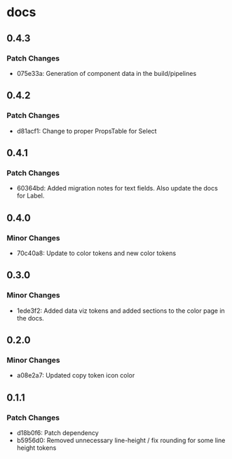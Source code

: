 # docs

## 0.4.3

### Patch Changes

- 075e33a: Generation of component data in the build/pipelines

## 0.4.2

### Patch Changes

- d81acf1: Change to proper PropsTable for Select

## 0.4.1

### Patch Changes

- 60364bd: Added migration notes for text fields. Also update the docs for Label.

## 0.4.0

### Minor Changes

- 70c40a8: Update to color tokens and new color tokens

## 0.3.0

### Minor Changes

- 1ede3f2: Added data viz tokens and added sections to the color page in the docs.

## 0.2.0

### Minor Changes

- a08e2a7: Updated copy token icon color

## 0.1.1

### Patch Changes

- d18b0f6: Patch dependency
- b5956d0: Removed unnecessary line-height / fix rounding for some line height tokens
